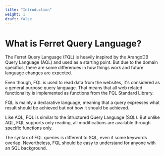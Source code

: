 ```yaml
---
title: "Introduction"
weight: 1
draft: false
---
```


# What is Ferret Query Language?

The Ferret Query Language (FQL) is heavily inspired by the ArangoDB Query Language (AQL) and used as a starting point. But due to the domain specifics, there are some differences in how things work and future language changes are expected.

Even though, FQL is used to read data from the websites, it's considered as a general purpose query language. That means that all web related functionality is implemented as functions from the FQL Standard Library.

FQL is mainly a declarative language, meaning that a query expresses what result should be achieved but not how it should be achieved. 

Like AQL, FQL is similar to the Structured Query Language (SQL). But unlike AQL, FQL supports only reading, all modifications are available through specific functions only.

The syntax of FQL queries is different to SQL, even if some keywords overlap. Nevertheless, FQL should be easy to understand for anyone with an SQL background.